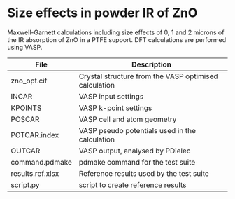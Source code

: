 # Size effects in powder IR of ZnO

Maxwell-Garnett calculations including size effects of 0, 1 and 2 microns of the IR absorption of ZnO in a PTFE support.  DFT calculations are performed using VASP.

| **File**          | **Description**                                       |
| ----------------- | ----------------------------------------------------- |
| zno_opt.cif       | Crystal structure from the VASP optimised calculation |
| INCAR             | VASP input settings                                   |
| KPOINTS           | VASP k-point settings                                 |
| POSCAR            | VASP cell and atom geometry                           |
| POTCAR.index      | VASP pseudo potentials used in the calculation        |
| OUTCAR            | VASP output, analysed by PDielec                      |
| command.pdmake    | pdmake command for the test suite                     |
| results.ref.xlsx  | Reference results used by the test suite              |
| script.py         | script to create reference results                    |

